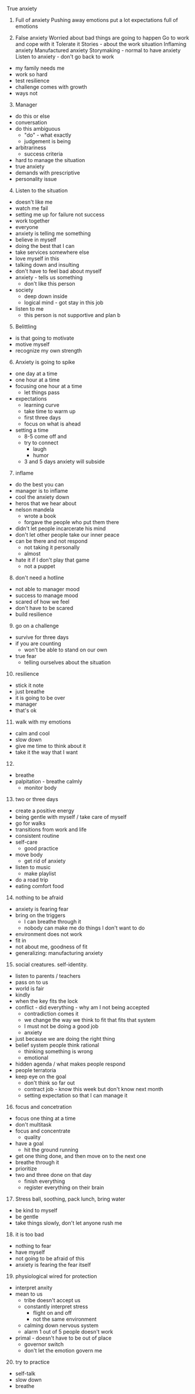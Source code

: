 True anxiety

1. Full of anxiety
Pushing away emotions
put a lot expectations
full of emotions

2. False anxiety
Worried about bad things are going to happen
Go to work and cope with it
Tolerate it
Stories - about the work situation
Inflaming anxiety
Manufactured anxiety
Storymaking - normal to have anxiety
Listen to anxiety - don't go back to work
- my family needs me
- work so hard
- test resilience
- challenge comes with growth
- ways not 

3. Manager
- do this or else
- conversation
- do this ambiguous
  - "do" - what exactly
  - judgement is being
- arbitrariness
  - success criteria
- hard to manage the situation
- true anxiety
- demands with prescriptive
- personality issue

4. Listen to the situation
- doesn't like me
- watch me fail
- setting me up for failure not success
- work together
- everyone
- anxiety is telling me something
- believe in myself 
- doing the best that I can
- take services somewhere else
- love myself in this
- talking down and insulting
- don't have to feel bad about myself
- anxiety - tells us something
  - don't like this person
- society
  - deep down inside
  - logical mind - got stay in this job
- listen to me
  - this person is not supportive and plan b

5. Belittling
- is that going to motivate
- motive myself
- recognize my own strength

6. Anxiety is going to spike
- one day at a time
- one hour at a time
- focusing one hour at a time
  - let things pass
- expectations
  - learning curve
  - take time to warm up
  - first three days
  - focus on what is ahead
- setting a time
  - 8-5 come off and 
  - try to connect
    - laugh
    - humor
  - 3 and 5 days anxiety will subside

7. inflame
  - do the best you can
  - manager is to inflame
  - cool the anxiety down
  - heros that we hear about
  - nelson mandela
    - wrote a book
    - forgave the people who put them there
  - didn't let people incarcerate his mind
  - don't let other people take our inner peace
  - can be there and not respond
    - not taking it personally
    - almost 
  - hate it if I don't play that game
    - not a puppet

8. don't need a hotline
  - not able to manager mood
  - success to manage mood
  - scared of how we feel
  - don't have to be scared
  - build resilience

9. go on a challenge
  - survive for three days
  - if you are counting
    - won't be able to stand on our own
  - true fear
    - telling ourselves about the situation

10. resilience
  - stick it note
  - just breathe
  - it is going to be over
  - manager
  - that's ok

11. walk with my emotions
 - calm and cool
 - slow down
 - give me time to think about it
 - take it the way that I want

12.
 - breathe
 - palpitation - breathe calmly
   - monitor body

13. two or three days
 - create a positive energy
 - being gentle with myself / take care of myself
 - go for walks
 - transitions from work and life
 - consistent routine
 - self-care
   - good practice
 - move body
   - get rid of anxiety 
 - listen to music
   - make playlist
 - do a road trip
 - eating comfort food

14. nothing to be afraid
 - anxiety is fearing fear
 - bring on the triggers
   - I can breathe through it
   - nobody can make me do things I don't want to do
 - environment does not work
 - fit in
 - not about me, goodness of fit
 - generalizing: manufacturing anxiety

15. social creatures. self-identity.
 - listen to parents / teachers
 - pass on to us
 - world is fair
 - kindly
 - when the key fits the lock
 - conflict - did everything - why am I not being accepted
   - contradiction comes it
   - we change the way we think to fit that fits that system
   - I must not be doing a good job
   - anxiety
 - just because we are doing the right thing
 - belief system people think rational
   - thinking something is wrong
   - emotional
 - hidden agenda / what makes people respond
 - people terratoria
 - keep eye on the goal
   - don't think so far out
   - contract job - know this week but don't know next month
   - setting expectation so that I can manage it

16. focus and concetration
 - focus one thing at a time
 - don't multitask
 - focus and concentrate
   - quality
 - have a goal
   - hit the ground running
 - get one thing done, and then move on to the next one
 - breathe through it
 - prioritize
 - two and three done on that day
   - finish everything
   - register everything on their brain

17. Stress ball, soothing, pack lunch, bring water
 - be kind to myself
 - be gentle
 - take things slowly, don't let anyone rush me

18. it is too bad
 - nothing to fear
 - have myself
 - not going to be afraid of this
 - anxiety is fearing the fear itself

19. physiological wired for protection
 - interpret anxity
 - mean to us
   - tribe doesn't accept us
   - constantly interpret stress
     - flight on and off
     - not the same environment
   - calming down nervous system
   - alarm 1 out of 5 people doesn't work
 - primal - doesn't have to be out of place
   - governor switch
   - don't let the emotion govern me

20. try to practice
 - self-talk
 - slow down 
 - breathe


